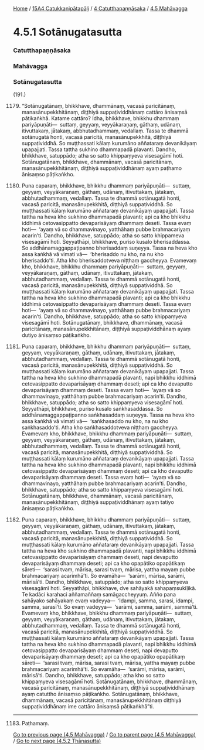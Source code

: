 
[Home](/) / [15A4 Catukkanipātapāḷi](/tipitaka/15A4.md) / [4 Catutthapaṇṇāsaka](/tipitaka/15A4/4.md) / [4.5 Mahāvagga](/tipitaka/15A4/4/4.5.md)

# 4.5.1 Sotānugatasutta

### Catutthapaṇṇāsaka

### Mahāvagga

### Sotānugatasutta

(191.)

1179. “Sotānugatānaṃ, bhikkhave, dhammānaṃ, vacasā paricitānaṃ, manasānupekkhitānaṃ, diṭṭhiyā suppaṭividdhānaṃ cattāro ānisaṃsā pāṭikaṅkhā. Katame cattāro? Idha, bhikkhave, bhikkhu dhammaṃ pariyāpuṇāti—  suttaṃ, geyyaṃ, veyyākaraṇaṃ, gāthaṃ, udānaṃ, itivuttakaṃ, jātakaṃ, abbhutadhammaṃ, vedallaṃ. Tassa te dhammā sotānugatā honti, vacasā paricitā, manasānupekkhitā, diṭṭhiyā suppaṭividdhā. So muṭṭhassati kālaṃ kurumāno aññataraṃ devanikāyaṃ upapajjati. Tassa tattha sukhino dhammapadā plavanti. Dandho, bhikkhave, satuppādo; atha so satto khippaṃyeva visesagāmī hoti. Sotānugatānaṃ, bhikkhave, dhammānaṃ, vacasā paricitānaṃ, manasānupekkhitānaṃ, diṭṭhiyā suppaṭividdhānaṃ ayaṃ paṭhamo ānisaṃso pāṭikaṅkho.

1180. Puna caparaṃ, bhikkhave, bhikkhu dhammaṃ pariyāpuṇāti—  suttaṃ, geyyaṃ, veyyākaraṇaṃ, gāthaṃ, udānaṃ, itivuttakaṃ, jātakaṃ, abbhutadhammaṃ, vedallaṃ. Tassa te dhammā sotānugatā honti, vacasā paricitā, manasānupekkhitā, diṭṭhiyā suppaṭividdhā. So muṭṭhassati kālaṃ kurumāno aññataraṃ devanikāyaṃ upapajjati. Tassa tattha na heva kho sukhino dhammapadā plavanti; api ca kho bhikkhu iddhimā cetovasippatto devaparisāyaṃ dhammaṃ deseti. Tassa evaṃ hoti—  ‘ayaṃ vā so dhammavinayo, yatthāhaṃ pubbe brahmacariyaṃ acarin’ti. Dandho, bhikkhave, satuppādo; atha so satto khippameva visesagāmī hoti. Seyyathāpi, bhikkhave, puriso kusalo bherisaddassa. So addhānamaggappaṭipanno bherisaddaṃ suṇeyya. Tassa na heva kho assa kaṅkhā vā vimati vā—  ‘bherisaddo nu kho, na nu kho bherisaddo’ti. Atha kho bherisaddotveva niṭṭhaṃ gaccheyya. Evamevaṃ kho, bhikkhave, bhikkhu dhammaṃ pariyāpuṇāti—  suttaṃ, geyyaṃ, veyyākaraṇaṃ, gāthaṃ, udānaṃ, itivuttakaṃ, jātakaṃ, abbhutadhammaṃ, vedallaṃ. Tassa te dhammā sotānugatā honti, vacasā paricitā, manasānupekkhitā, diṭṭhiyā suppaṭividdhā. So muṭṭhassati kālaṃ kurumāno aññataraṃ devanikāyaṃ upapajjati. Tassa tattha na heva kho sukhino dhammapadā plavanti; api ca kho bhikkhu iddhimā cetovasippatto devaparisāyaṃ dhammaṃ deseti. Tassa evaṃ hoti—  ‘ayaṃ vā so dhammavinayo, yatthāhaṃ pubbe brahmacariyaṃ acarin’ti. Dandho, bhikkhave, satuppādo; atha so satto khippaṃyeva visesagāmī hoti. Sotānugatānaṃ, bhikkhave, dhammānaṃ, vacasā paricitānaṃ, manasānupekkhitānaṃ, diṭṭhiyā suppaṭividdhānaṃ ayaṃ dutiyo ānisaṃso pāṭikaṅkho.

1181. Puna caparaṃ, bhikkhave, bhikkhu dhammaṃ pariyāpuṇāti—  suttaṃ, geyyaṃ, veyyākaraṇaṃ, gāthaṃ, udānaṃ, itivuttakaṃ, jātakaṃ, abbhutadhammaṃ, vedallaṃ. Tassa te dhammā sotānugatā honti, vacasā paricitā, manasānupekkhitā, diṭṭhiyā suppaṭividdhā. So muṭṭhassati kālaṃ kurumāno aññataraṃ devanikāyaṃ upapajjati. Tassa tattha na heva kho sukhino dhammapadā plavanti, napi bhikkhu iddhimā cetovasippatto devaparisāyaṃ dhammaṃ deseti; api ca kho devaputto devaparisāyaṃ dhammaṃ deseti. Tassa evaṃ hoti—  ‘ayaṃ vā so dhammavinayo, yatthāhaṃ pubbe brahmacariyaṃ acarin’ti. Dandho, bhikkhave, satuppādo; atha so satto khippaṃyeva visesagāmī hoti. Seyyathāpi, bhikkhave, puriso kusalo saṅkhasaddassa. So addhānamaggappaṭipanno saṅkhasaddaṃ suṇeyya. Tassa na heva kho assa kaṅkhā vā vimati vā—  ‘saṅkhasaddo nu kho, na nu kho saṅkhasaddo’ti. Atha kho saṅkhasaddotveva niṭṭhaṃ gaccheyya. Evamevaṃ kho, bhikkhave, bhikkhu dhammaṃ pariyāpuṇāti—  suttaṃ, geyyaṃ, veyyākaraṇaṃ, gāthaṃ, udānaṃ, itivuttakaṃ, jātakaṃ, abbhutadhammaṃ, vedallaṃ. Tassa te dhammā sotānugatā honti, vacasā paricitā, manasānupekkhitā, diṭṭhiyā suppaṭividdhā. So muṭṭhassati kālaṃ kurumāno aññataraṃ devanikāyaṃ upapajjati. Tassa tattha na heva kho sukhino dhammapadā plavanti, napi bhikkhu iddhimā cetovasippatto devaparisāyaṃ dhammaṃ deseti; api ca kho devaputto devaparisāyaṃ dhammaṃ deseti. Tassa evaṃ hoti—  ‘ayaṃ vā so dhammavinayo, yatthāhaṃ pubbe brahmacariyaṃ acarin’ti. Dandho, bhikkhave, satuppādo; atha so satto khippaṃyeva visesagāmī hoti. Sotānugatānaṃ, bhikkhave, dhammānaṃ, vacasā paricitānaṃ, manasānupekkhitānaṃ, diṭṭhiyā suppaṭividdhānaṃ ayaṃ tatiyo ānisaṃso pāṭikaṅkho.

1182. Puna caparaṃ, bhikkhave, bhikkhu dhammaṃ pariyāpuṇāti—  suttaṃ, geyyaṃ, veyyākaraṇaṃ, gāthaṃ, udānaṃ, itivuttakaṃ, jātakaṃ, abbhutadhammaṃ, vedallaṃ. Tassa te dhammā sotānugatā honti, vacasā paricitā, manasānupekkhitā, diṭṭhiyā suppaṭividdhā. So muṭṭhassati kālaṃ kurumāno aññataraṃ devanikāyaṃ upapajjati. Tassa tattha na heva kho sukhino dhammapadā plavanti, napi bhikkhu iddhimā cetovasippatto devaparisāyaṃ dhammaṃ deseti, napi devaputto devaparisāyaṃ dhammaṃ deseti; api ca kho opapātiko opapātikaṃ sāreti—  ‘sarasi tvaṃ, mārisa, sarasi tvaṃ, mārisa, yattha mayaṃ pubbe brahmacariyaṃ acarimhā’ti. So evamāha—  ‘sarāmi, mārisa, sarāmi, mārisā’ti. Dandho, bhikkhave, satuppādo; atha so satto khippaṃyeva visesagāmī hoti. Seyyathāpi, bhikkhave, dve sahāyakā sahapaṃsukīḷikā. Te kadāci karahaci aññamaññaṃ samāgaccheyyuṃ. Añño pana sahāyako sahāyakaṃ evaṃ vadeyya—  ‘idampi, samma, sarasi, idampi, samma, sarasī’ti. So evaṃ vadeyya—  ‘sarāmi, samma, sarāmi, sammā’ti. Evamevaṃ kho, bhikkhave, bhikkhu dhammaṃ pariyāpuṇāti—  suttaṃ, geyyaṃ, veyyākaraṇaṃ, gāthaṃ, udānaṃ, itivuttakaṃ, jātakaṃ, abbhutadhammaṃ, vedallaṃ. Tassa te dhammā sotānugatā honti, vacasā paricitā, manasānupekkhitā, diṭṭhiyā suppaṭividdhā. So muṭṭhassati kālaṃ kurumāno aññataraṃ devanikāyaṃ upapajjati. Tassa tattha na heva kho sukhino dhammapadā plavanti, napi bhikkhu iddhimā cetovasippatto devaparisāyaṃ dhammaṃ deseti, napi devaputto devaparisāyaṃ dhammaṃ deseti; api ca kho opapātiko opapātikaṃ sāreti—  ‘sarasi tvaṃ, mārisa, sarasi tvaṃ, mārisa, yattha mayaṃ pubbe brahmacariyaṃ acarimhā’ti. So evamāha—  ‘sarāmi, mārisa, sarāmi, mārisā’ti. Dandho, bhikkhave, satuppādo; atha kho so satto khippaṃyeva visesagāmī hoti. Sotānugatānaṃ, bhikkhave, dhammānaṃ, vacasā paricitānaṃ, manasānupekkhitānaṃ, diṭṭhiyā suppaṭividdhānaṃ ayaṃ catuttho ānisaṃso pāṭikaṅkho. Sotānugatānaṃ, bhikkhave, dhammānaṃ, vacasā paricitānaṃ, manasānupekkhitānaṃ diṭṭhiyā suppaṭividdhānaṃ ime cattāro ānisaṃsā pāṭikaṅkhā”ti.

---

1183. Paṭhamaṃ.



[Go to previous page (4.5 Mahāvagga)](/tipitaka/15A4/4/4.5.md) / [Go to parent page (4.5 Mahāvagga)](/tipitaka/15A4/4/4.5.md) / [Go to next page (4.5.2 Ṭhānasutta)](/tipitaka/15A4/4/4.5/4.5.2.md)


